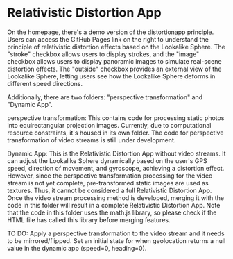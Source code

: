 # Relativistic Distortion App
On the homepage, there's a demo version of the distortionapp principle. Users can access the GitHub Pages link on the right to understand the principle of relativistic distortion effects based on the Lookalike Sphere. The "stroke" checkbox allows users to display strokes, and the "image" checkbox allows users to display panoramic images to simulate real-scene distortion effects. The "outside" checkbox provides an external view of the Lookalike Sphere, letting users see how the Lookalike Sphere deforms in different speed directions.

Additionally, there are two folders: "perspective transformation" and "Dynamic App".

perspective transformation: This contains code for processing static photos into equirectangular projection images. Currently, due to computational resource constraints, it's housed in its own folder. The code for perspective transformation of video streams is still under development.

Dynamic App: This is the Relativistic Distortion App without video streams. It can adjust the Lookalike Sphere dynamically based on the user's GPS speed, direction of movement, and gyroscope, achieving a distortion effect. However, since the perspective transformation processing for the video stream is not yet complete, pre-transformed static images are used as textures. Thus, it cannot be considered a full Relativistic Distortion App. Once the video stream processing method is developed, merging it with the code in this folder will result in a complete Relativistic Distortion App. Note that the code in this folder uses the math.js library, so please check if the HTML file has called this library before merging features.

TO DO: Apply a perspective transformation to the video stream and it needs to be mirrored/flipped.
Set an initial state for when geolocation returns a null value in the dynamic app (speed=0, heading=0).
